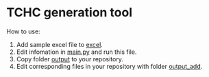 # TCHC generation tool
How to use:
1. Add sample excel file to [excel](./excel).
2. Edit infomation in [main.py](./main.py) and run this file.
3. Copy folder [output](./output) to your repository.
4. Edit corresponding files in your repository with folder [output_add](./output_add).